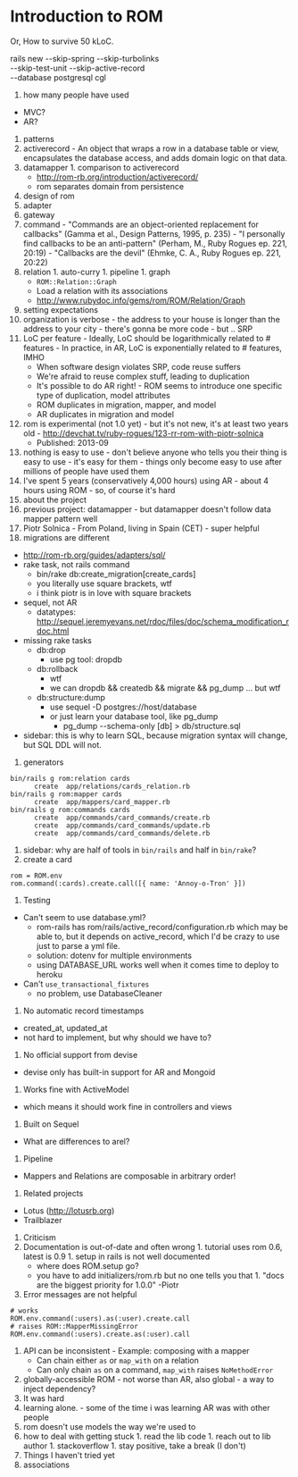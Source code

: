 Introduction to ROM
====

Or, How to survive 50 kLoC.

rails new --skip-spring --skip-turbolinks \
  --skip-test-unit --skip-active-record \
  --database postgresql cgl

1. how many people have used
  - MVC?
  - AR?
1. patterns
  1. activerecord
    - An object that wraps a row in a database table or view, encapsulates the
    database access, and adds domain logic on that data.
  1. datamapper
    1. comparison to activerecord
      - http://rom-rb.org/introduction/activerecord/
      - rom separates domain from persistence
1. design of rom
  1. adapter
  1. gateway
  1. command
    - "Commands are an object-oriented replacement for callbacks"
      (Gamma et al., Design Patterns, 1995, p. 235)
    - "I personally find callbacks to be an anti-pattern"
      (Perham, M., Ruby Rogues ep. 221, 20:19)
    - "Callbacks are the devil"
      (Ehmke, C. A., Ruby Rogues ep. 221, 20:22)
  1. relation
    1. auto-curry
    1. pipeline
    1. graph
      - `ROM::Relation::Graph`
      - Load a relation with its associations
      - http://www.rubydoc.info/gems/rom/ROM/Relation/Graph
1. setting expectations
  1. organization is verbose
    - the address to your house is longer than the address to
      your city
    - there's gonna be more code
    - but .. SRP
  1. LoC per feature
    - Ideally, LoC should be logarithmically related to # features
    - In practice, in AR, LoC is exponentially related to # features, IMHO
      - When software design violates SRP, code reuse suffers
      - We're afraid to reuse complex stuff, leading to duplication
      - It's possible to do AR right!
    - ROM seems to introduce one specific type of duplication, model attributes
      - ROM duplicates in migration, mapper, and model
      - AR duplicates in migration and model
  1. rom is experimental (not 1.0 yet)
    - but it's not new, it's at least two years old
    - http://devchat.tv/ruby-rogues/123-rr-rom-with-piotr-solnica
      - Published: 2013-09
  1. nothing is easy to use
    - don't believe anyone who tells you their thing is easy to use
    - it's easy for them
    - things only become easy to use after millions of people have
      used them
  1. I've spent 5 years (conservatively 4,000 hours) using AR
    - about 4 hours using ROM
    - so, of course it's hard
1. about the project
  1. previous project: datamapper
    - but datamapper doesn't follow data mapper pattern well
  1. Piotr Solnica
    - From Poland, living in Spain (CET)
    - super helpful
1. migrations are different
  - http://rom-rb.org/guides/adapters/sql/
  - rake task, not rails command
    - bin/rake db:create_migration[create_cards]
    - you literally use square brackets, wtf
    - i think piotr is in love with square brackets
  - sequel, not AR
    - datatypes: http://sequel.jeremyevans.net/rdoc/files/doc/schema_modification_rdoc.html
  - missing rake tasks
    - db:drop
      - use pg tool: dropdb
    - db:rollback
      - wtf
      - we can dropdb && createdb && migrate && pg_dump ... but wtf
    - db:structure:dump
      - use sequel -D postgres://host/database
      - or just learn your database tool, like pg_dump
        - pg_dump --schema-only [db] > db/structure.sql
  - sidebar: this is why to learn SQL, because migration syntax
    will change, but SQL DDL will not.
1. generators

```
bin/rails g rom:relation cards
      create  app/relations/cards_relation.rb
bin/rails g rom:mapper cards
      create  app/mappers/card_mapper.rb
bin/rails g rom:commands cards
      create  app/commands/card_commands/create.rb
      create  app/commands/card_commands/update.rb
      create  app/commands/card_commands/delete.rb
```

1. sidebar: why are half of tools in `bin/rails` and half in `bin/rake`?
1. create a card

```
rom = ROM.env
rom.command(:cards).create.call([{ name: 'Annoy-o-Tron' }])
```

1. Testing
  - Can't seem to use database.yml?
    - rom-rails has rom/rails/active_record/configuration.rb
      which may be able to, but it depends on active_record,
      which I'd be crazy to use just to parse a yml file.
    - solution: dotenv for multiple environments
    - using DATABASE_URL works well when it comes time to deploy to heroku
  - Can't `use_transactional_fixtures`
    - no problem, use DatabaseCleaner
1. No automatic record timestamps
  - created_at, updated_at
  - not hard to implement, but why should we have to?
1. No official support from devise
  - devise only has built-in support for AR and Mongoid
1. Works fine with ActiveModel
  - which means it should work fine in controllers and views
1. Built on Sequel
  - What are differences to arel?
1. Pipeline
  - Mappers and Relations are composable in arbitrary order!
1. Related projects
  - Lotus (http://lotusrb.org)
  - Trailblazer

1. Criticism
  1. Documentation is out-of-date and often wrong
    1. tutorial uses rom 0.6, latest is 0.9
    1. setup in rails is not well documented
      - where does ROM.setup go?
      - you have to add initializers/rom.rb but no one tells you that
    1. "docs are the biggest priority for 1.0.0" -Piotr
  1. Error messages are not helpful

  ```
  # works
  ROM.env.command(:users).as(:user).create.call
  # raises ROM::MapperMissingError
  ROM.env.command(:users).create.as(:user).call
  ```

  1. API can be inconsistent
    - Example: composing with a mapper
      - Can chain either `as` or `map_with` on a relation
      - Can only chain `as` on a command, `map_with` raises `NoMethodError`
  1. globally-accessible ROM
    - not worse than AR, also global
    - a way to inject dependency?
1. It was hard
  1. learning alone.
    - some of the time i was learning AR was with other people
  1. rom doesn't use models the way we're used to
  1. how to deal with getting stuck
    1. read the lib code
    1. reach out to lib author
    1. stackoverflow
    1. stay positive, take a break (I don't)
1. Things I haven't tried yet
  1. associations
